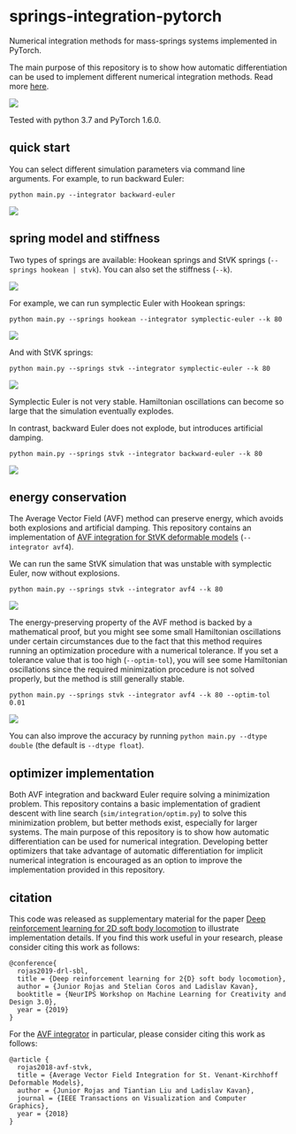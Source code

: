 # springs-integration-pytorch

Numerical integration methods for mass-springs systems implemented in PyTorch.

The main purpose of this repository is to show how automatic differentiation can be used to implement different numerical integration methods. Read more [here](https://medium.com/@juniorrojas/numerical-integration-for-physics-based-simulation-via-backpropagation-on-energy-functions-b39c4d3a610).

![](media/integrators.gif)

Tested with python 3.7 and PyTorch 1.6.0.

## quick start

You can select different simulation parameters via command line arguments. For example, to run backward Euler:

```
python main.py --integrator backward-euler
```

![](media/be.gif)

## spring model and stiffness

Two types of springs are available: Hookean springs and StVK springs (`--springs hookean | stvk`). You can also set the stiffness (`--k`).

![](media/spring-potential.png)

For example, we can run symplectic Euler with Hookean springs:

```
python main.py --springs hookean --integrator symplectic-euler --k 80
```

![](media/se-hookean.gif)

And with StVK springs:

```
python main.py --springs stvk --integrator symplectic-euler --k 80
```

![](media/se-stvk.gif)

Symplectic Euler is not very stable. Hamiltonian oscillations can become so large that the simulation eventually explodes.

In contrast, backward Euler does not explode, but introduces artificial damping.

```
python main.py --springs stvk --integrator backward-euler --k 80
```

![](media/be-stvk.gif)

## energy conservation

The Average Vector Field (AVF) method can preserve energy, which avoids both explosions and artificial damping. This repository contains an implementation of [AVF integration for StVK deformable models](https://medium.com/@juniorrojas/average-vector-field-integration-for-st-venant-kirchhoff-deformable-models-1848787bf1dd) (`--integrator avf4`).

We can run the same StVK simulation that was unstable with symplectic Euler, now without explosions.

```
python main.py --springs stvk --integrator avf4 --k 80
```

![](media/avf4-stvk.gif)

The energy-preserving property of the AVF method is backed by a mathematical proof, but you might see some small Hamiltonian oscillations under certain circumstances due to the fact that this method requires running an optimization procedure with a numerical tolerance. If you set a tolerance value that is too high (`--optim-tol`), you will see some Hamiltonian oscillations since the required minimization procedure is not solved properly, but the method is still generally stable.

```
python main.py --springs stvk --integrator avf4 --k 80 --optim-tol 0.01
```

![](media/avf4-stvk-tol-0.01.gif)

You can also improve the accuracy by running `python main.py --dtype double` (the default is `--dtype float`).

## optimizer implementation

Both AVF integration and backward Euler require solving a minimization problem. This repository contains a basic implementation of gradient descent with line search (`sim/integration/optim.py`) to solve this minimization problem, but better methods exist, especially for larger systems. The main purpose of this repository is to show how automatic differentiation can be used for numerical integration. Developing better optimizers that take advantage of automatic differentiation for implicit numerical integration is encouraged as an option to improve the implementation provided in this repository.

## citation

This code was released as supplementary material for the paper [Deep reinforcement learning for 2D soft body locomotion](https://neurips2019creativity.github.io/doc/drlsbl-neurips-2019.pdf) to illustrate implementation details. If you find this work useful in your research, please consider citing this work as follows:

```
@conference{
  rojas2019-drl-sbl,
  title = {Deep reinforcement learning for 2{D} soft body locomotion},
  author = {Junior Rojas and Stelian Coros and Ladislav Kavan},
  booktitle = {NeurIPS Workshop on Machine Learning for Creativity and Design 3.0},
  year = {2019}
}
```

For the [AVF integrator](https://medium.com/@juniorrojas/average-vector-field-integration-for-st-venant-kirchhoff-deformable-models-1848787bf1dd) in particular, please consider citing this work as follows:

```
@article {
  rojas2018-avf-stvk,
  title = {Average Vector Field Integration for St. Venant-Kirchhoff Deformable Models},
  author = {Junior Rojas and Tiantian Liu and Ladislav Kavan},
  journal = {IEEE Transactions on Visualization and Computer Graphics},
  year = {2018}
}
```